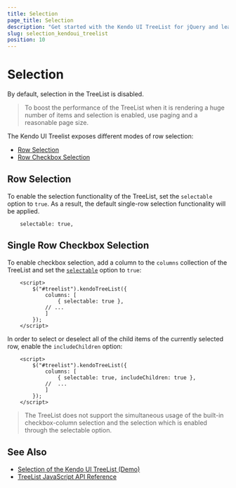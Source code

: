 ```yaml
---
title: Selection
page_title: Selection
description: "Get started with the Kendo UI TreeList for jQuery and learn how to configure its select functionality."
slug: selection_kendoui_treelist
position: 10
---
```


# Selection

By default, selection in the TreeList is disabled.

> To boost the performance of the TreeList when it is rendering a huge number of items and selection is enabled, use paging and a reasonable page size.

The Kendo UI Treelist exposes different modes of row selection:

* [Row Selection](#row-selection)
* [Row Checkbox Selection](#single-row-checkbox-selection)

## Row Selection

To enable the selection functionality of the TreeList, set the `selectable` option to `true`. As a result, the default single-row selection functionality will be applied.

```
    selectable: true,
```

## Single Row Checkbox Selection

To enable checkbox selection, add a column to the `columns` collection of the TreeList and set the [`selectable`](/api/javascript/ui/treelist/configuration/columns.selectable) option to `true`:
 
```
    <script>
        $("#treelist").kendoTreeList({
            columns: [
                { selectable: true },
            // ...
            ]
        });
    </script>
```
In order to select or deselect all of the child items of the currently selected row, enable the `includeChildren` option:

```
    <script>
        $("#treelist").kendoTreeList({
            columns: [
                { selectable: true, includeChildren: true },
            //  ...
            ]
        });
	</script>
```

> The TreeList does not support the simultaneous usage of the built-in checkbox-column selection and the selection which is enabled through the selectable option.

## See Also

* [Selection of the Kendo UI TreeList (Demo)](https://demos.telerik.com/kendo-ui/treelist/checkbox-selection)
* [TreeList JavaScript API Reference](/api/selection)
